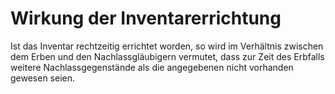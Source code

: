 # Wirkung der Inventarerrichtung

Ist das Inventar rechtzeitig errichtet worden, so wird im Verhältnis zwischen dem Erben und den Nachlassgläubigern vermutet, dass zur Zeit des Erbfalls weitere Nachlassgegenstände als die angegebenen nicht vorhanden gewesen seien. 

